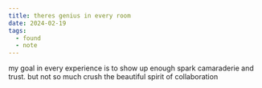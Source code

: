 ```yaml
---
title: theres genius in every room
date: 2024-02-19
tags:
  - found
  - note
---
```


my goal in every experience is to show up enough spark camaraderie and trust. but not so much crush the beautiful spirit of collaboration
